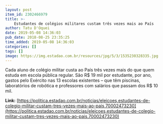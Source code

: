 ```yaml
---
layout: post
item_id: 2302466979
title: >-
    Estudantes de colégios militares custam três vezes mais ao País
author: Tatu D'Oquei
date: 2019-05-08 14:36:03
pub_date: 2018-08-25 23:35:25
time_added: 2019-05-08 14:36:03
categories: []
tags: []
image: https://img.estadao.com.br/resources/jpg/5/3/1535230328335.jpg
---
```


Cada aluno de colégio militar custa ao País três vezes mais do que quem estuda em escola pública regular. São R$ 19 mil por estudante, por ano, gastos pelo Exército nas 13 escolas existentes – que têm piscinas, laboratórios de robótica e professores com salários que passam dos R$ 10 mil.

**Link:** [https://politica.estadao.com.br/noticias/eleicoes,estudantes-de-colegio-militar-custam-tres-vezes-mais-ao-pais,70002473230](https://politica.estadao.com.br/noticias/eleicoes,estudantes-de-colegio-militar-custam-tres-vezes-mais-ao-pais,70002473230)

